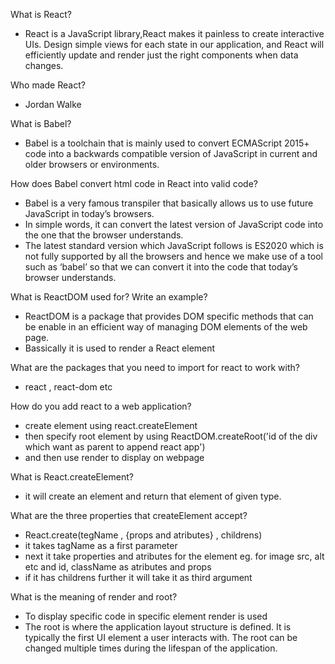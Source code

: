 What is React?
- React is a JavaScript library,React makes it painless to create interactive UIs. Design simple views for each state in our application, and React will efficiently update and render just the right components when data changes.

Who made React?
- Jordan Walke

What is Babel?
- Babel is a toolchain that is mainly used to convert ECMAScript 2015+ code into a backwards compatible version of JavaScript in current and older browsers or environments.

How does Babel convert html code in React into valid code?
- Babel is a very famous transpiler that basically allows us to use future JavaScript in today’s browsers. 
- In simple words, it can convert the latest version of JavaScript code into the one that the browser understands. 
- The latest standard version which JavaScript follows is ES2020 which is not fully supported by all the browsers and hence we make use of a tool such as ‘babel’ so that we can convert it into the code that today’s browser understands.

What is ReactDOM used for? Write an example?
- ReactDOM is a package that provides DOM specific methods that can be enable in an efficient way of managing DOM elements of the web page.
- Bassically it is used to render a React element

What are the packages that you need to import for react to work with?
- react , react-dom etc

How do you add react to a web application?
- create element  using react.createElement 
- then specify root element  by using ReactDOM.createRoot('id of the div which want as parent to append react app')
- and then use render to display on webpage

What is React.createElement?
- it will create an element and return that element of given type.

What are the three properties that createElement accept?
- React.create(tegName , {props and atributes} , childrens)
- it takes tagName as a first parameter
- next it take properties and atributes for the element eg. for image  src, alt etc and id, className  as atributes and props
- if it has childrens further it will take it as third argument

What is the meaning of render and root?
-  To display specific code in specific element render is used
-  The root is where the application layout structure is defined. It is typically the first UI element a user interacts with. The root can be changed multiple times during the lifespan of the application.